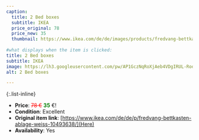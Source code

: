 ```yaml
---
caption:
  title: 2 Bed boxes
  subtitle: IKEA
  price_original: 78
  price_new: 35
  thumbnail: https://www.ikea.com/de/de/images/products/fredvang-bettkasten-ablage-weiss__0962752_pe808963_s5.jpg
  
#what displays when the item is clicked:
title: 2 Bed boxes
subtitle: IKEA
image: https://lh3.googleusercontent.com/pw/AP1GczNqRoXjAeb4VDgIRUL-Rod2IU_XmF_BxMVakTt0QiiAjuQMNFMccAI5OWrGiNLLSaqcrjGBSaxINtEoAKNeXTPWvK49gBKge1pK7jqtu1bgRNKScBtwURu6lEnEeTnYCSptOKAr0h0XgX07aq1LI6KIMQ=w2168-h1626-s-no-gm?authuser=0
alt: 2 Bed boxes

---
```

{:.list-inline} 
- **Price**: <span style="color:red"><del>78 €</del></span> <span style="color:green">**35**</span> €!
- **Condition**: Excellent
- **Original item link**: [https://www.ikea.com/de/de/p/fredvang-bettkasten-ablage-weiss-10493638/](Here)
- **Availability**: Yes
